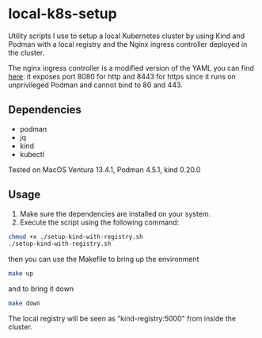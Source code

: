 # local-k8s-setup
Utility scripts I use to setup a local Kubernetes cluster by using Kind and Podman with a local registry and the Nginx ingress controller deployed in the cluster.

The nginx ingress controller is a modified version of the YAML you can find [here](https://kind.sigs.k8s.io/docs/user/ingress/#ingress-nginx): it exposes port 8080 for http and 8443 for https since it runs on unprivileged Podman and cannot bind to 80 and 443.

## Dependencies

- podman
- jq
- kind
- kubectl


Tested on MacOS Ventura 13.4.1, Podman 4.5.1, kind 0.20.0

## Usage

1. Make sure the dependencies are installed on your system.
2. Execute the script using the following command:

```bash
chmod +x ./setup-kind-with-registry.sh
./setup-kind-with-registry.sh
```

then you can use the Makefile to bring up the environment

```bash
make up
```

and to bring it down

```bash
make down
```

The local registry will be seen as "kind-registry:5000" from inside the cluster.
